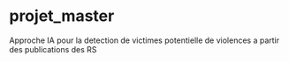 # projet_master
Approche IA pour la detection de victimes potentielle de violences a partir des publications des RS

